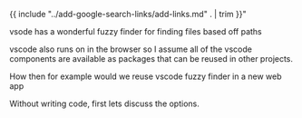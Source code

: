 {{ include "../add-google-search-links/add-links.md" . | trim }}"

vsode has a wonderful fuzzy finder for finding files based off paths

vscode also runs on in the browser so I assume all of the vscode components are available as packages that can be reused in other projects.

How then for example would we reuse vscode fuzzy finder in a new web app

Without writing code, first lets discuss the options.
